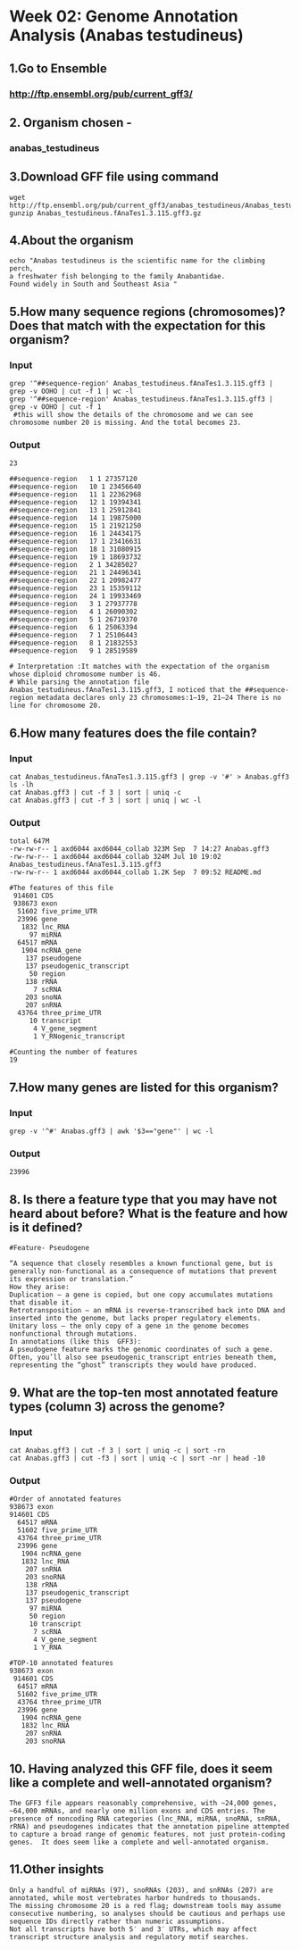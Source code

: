 # Week 02: Genome Annotation Analysis (Anabas testudineus)

## 1.Go to Ensemble 
### http://ftp.ensembl.org/pub/current_gff3/

## 2. Organism chosen -
### anabas_testudineus

## 3.Download GFF file using command
```
wget http://ftp.ensembl.org/pub/current_gff3/anabas_testudineus/Anabas_testudineus.fAnaTes1.3.115.gff3.gz
gunzip Anabas_testudineus.fAnaTes1.3.115.gff3.gz 
```
## 4.About the organism
```
echo "Anabas testudineus is the scientific name for the climbing perch,
a freshwater fish belonging to the family Anabantidae.
Found widely in South and Southeast Asia "
```
## 5.How many sequence regions (chromosomes)? Does that match with the expectation for this organism?  
### Input
```
grep '^##sequence-region' Anabas_testudineus.fAnaTes1.3.115.gff3 | grep -v OOHO | cut -f 1 | wc -l
grep '^##sequence-region' Anabas_testudineus.fAnaTes1.3.115.gff3 | grep -v OOHO | cut -f 1
 #this will show the details of the chromosome and we can see chromosome number 20 is missing. And the total becomes 23.
```
### Output
```
23

##sequence-region   1 1 27357120
##sequence-region   10 1 23456640
##sequence-region   11 1 22362968
##sequence-region   12 1 19394341
##sequence-region   13 1 25912841
##sequence-region   14 1 19875000
##sequence-region   15 1 21921250
##sequence-region   16 1 24434175
##sequence-region   17 1 23416631
##sequence-region   18 1 31080915
##sequence-region   19 1 18693732
##sequence-region   2 1 34285027
##sequence-region   21 1 24496341
##sequence-region   22 1 20982477
##sequence-region   23 1 15359112
##sequence-region   24 1 19933469
##sequence-region   3 1 27937778
##sequence-region   4 1 26090302
##sequence-region   5 1 26719370
##sequence-region   6 1 25063394
##sequence-region   7 1 25106443
##sequence-region   8 1 21832553
##sequence-region   9 1 28519589

# Interpretation :It matches with the expectation of the organism whose diploid chromosome number is 46. 
# While parsing the annotation file Anabas_testudineus.fAnaTes1.3.115.gff3, I noticed that the ##sequence-region metadata declares only 23 chromosomes:1–19, 21–24 There is no line for chromosome 20.
```
## 6.How many features does the file contain?
### Input
```
cat Anabas_testudineus.fAnaTes1.3.115.gff3 | grep -v '#' > Anabas.gff3
ls -lh
cat Anabas.gff3 | cut -f 3 | sort | uniq -c 
cat Anabas.gff3 | cut -f 3 | sort | uniq | wc -l
```
### Output 
```
total 647M
-rw-rw-r-- 1 axd6044 axd6044_collab 323M Sep  7 14:27 Anabas.gff3
-rw-rw-r-- 1 axd6044 axd6044_collab 324M Jul 10 19:02 Anabas_testudineus.fAnaTes1.3.115.gff3
-rw-rw-r-- 1 axd6044 axd6044_collab 1.2K Sep  7 09:52 README.md

#The features of this file
 914601 CDS 
 938673 exon
  51602 five_prime_UTR
  23996 gene
   1832 lnc_RNA
     97 miRNA
  64517 mRNA
   1904 ncRNA_gene
    137 pseudogene
    137 pseudogenic_transcript
     50 region
    138 rRNA
      7 scRNA
    203 snoNA
    207 snRNA
  43764 three_prime_UTR
     10 transcript
      4 V_gene_segment
      1 Y_RNogenic_transcript

#Counting the number of features
19

```
## 7.How many genes are listed for this organism?
### Input
```
grep -v '^#' Anabas.gff3 | awk '$3=="gene"' | wc -l
```
### Output 
```
23996
```
## 8. Is there a feature type that you may have not heard about before? What is the feature and how is it defined?  
```
#Feature- Pseudogene

“A sequence that closely resembles a known functional gene, but is generally non-functional as a consequence of mutations that prevent its expression or translation.”
How they arise:
Duplication — a gene is copied, but one copy accumulates mutations that disable it.
Retrotransposition — an mRNA is reverse-transcribed back into DNA and inserted into the genome, but lacks proper regulatory elements.
Unitary loss — the only copy of a gene in the genome becomes nonfunctional through mutations.
In annotations (like this  GFF3):
A pseudogene feature marks the genomic coordinates of such a gene. Often, you’ll also see pseudogenic_transcript entries beneath them, representing the “ghost” transcripts they would have produced.
```
## 9. What are the top-ten most annotated feature types (column 3) across the genome?
### Input
```
cat Anabas.gff3 | cut -f 3 | sort | uniq -c | sort -rn
cat Anabas.gff3 | cut -f3 | sort | uniq -c | sort -nr | head -10
```
### Output 
```
#Order of annotated features
938673 exon
914601 CDS
  64517 mRNA
  51602 five_prime_UTR
  43764 three_prime_UTR
  23996 gene
   1904 ncRNA_gene
   1832 lnc_RNA
    207 snRNA
    203 snoRNA
    138 rRNA
    137 pseudogenic_transcript
    137 pseudogene
     97 miRNA
     50 region
     10 transcript
      7 scRNA
      4 V_gene_segment
      1 Y_RNA

#TOP-10 annotated features
938673 exon
 914601 CDS
  64517 mRNA
  51602 five_prime_UTR
  43764 three_prime_UTR
  23996 gene
   1904 ncRNA_gene
   1832 lnc_RNA
    207 snRNA
    203 snoRNA
```
## 10. Having analyzed this GFF file, does it seem like a complete and well-annotated organism?
```
The GFF3 file appears reasonably comprehensive, with ~24,000 genes, ~64,000 mRNAs, and nearly one million exons and CDS entries. The presence of noncoding RNA categories (lnc_RNA, miRNA, snoRNA, snRNA, rRNA) and pseudogenes indicates that the annotation pipeline attempted to capture a broad range of genomic features, not just protein-coding genes.  It does seem like a complete and well-annotated organism. 
```

## 11.Other insights
```
Only a handful of miRNAs (97), snoRNAs (203), and snRNAs (207) are annotated, while most vertebrates harbor hundreds to thousands.
The missing chromosome 20 is a red flag; downstream tools may assume consecutive numbering, so analyses should be cautious and perhaps use sequence IDs directly rather than numeric assumptions.
Not all transcripts have both 5′ and 3′ UTRs, which may affect transcript structure analysis and regulatory motif searches.
```


